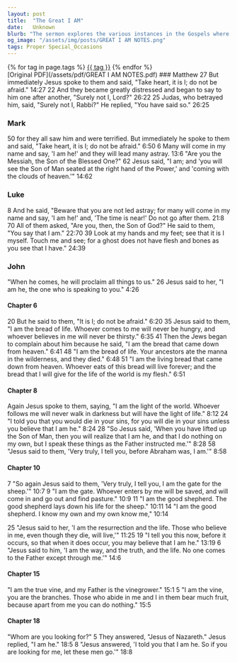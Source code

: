 ```yaml
---
layout: post
title:  "The Great I AM"
date:   Unknown
blurb: "The sermon explores the various instances in the Gospels where Jesus identifies Himself with the powerful statement 'I AM.' These declarations across Matthew, Mark, Luke, and John reveal Jesus' divine identity and mission, emphasizing His role as the bread of life, the light of the world, the good shepherd, the resurrection and the life, the way, the truth, and the life, and the true vine."
og_image: "/assets/img/posts/GREAT I AM NOTES.png"
tags: Proper Special_Occasions
---    
```

<div class="tag-pills">
    {% for tag in page.tags %}
    <a href="{{ site.baseurl }}/tag/{{ tag | slugify }}" class="tag-pill">{{ tag }}</a>
    {% endfor %}
</div>
[Original PDF](/assets/pdf/GREAT I AM NOTES.pdf)
### Matthew
27 But immediately Jesus spoke to them and said, "Take heart, it is I; do not be afraid." 14:27
22 And they became greatly distressed and began to say to him one after another, "Surely not I, Lord?" 26:22
25 Judas, who betrayed him, said, "Surely not I, Rabbi?" He replied, "You have said so." 26:25

### Mark
50 for they all saw him and were terrified. But immediately he spoke to them and said, "Take heart, it is I; do not be afraid." 6:50
6 Many will come in my name and say, 'I am he!' and they will lead many astray. 13:6
"Are you the Messiah, the Son of the Blessed One?" 62 Jesus said, "I am; and 'you will see the Son of Man seated at the right hand of the Power,' and 'coming with the clouds of heaven.'" 14:62

### Luke
8 And he said, "Beware that you are not led astray; for many will come in my name and say, 'I am he!' and, 'The time is near!' Do not go after them. 21:8
70 All of them asked, "Are you, then, the Son of God?" He said to them, "You say that I am." 22:70
39 Look at my hands and my feet; see that it is I myself. Touch me and see; for a ghost does not have flesh and bones as you see that I have." 24:39

### John
"When he comes, he will proclaim all things to us." 26 Jesus said to her, "I am he, the one who is speaking to you." 4:26

#### Chapter 6
20 But he said to them, "It is I; do not be afraid." 6:20
35 Jesus said to them, "I am the bread of life. Whoever comes to me will never be hungry, and whoever believes in me will never be thirsty." 6:35
41 Then the Jews began to complain about him because he said, "I am the bread that came down from heaven." 6:41
48 "I am the bread of life. Your ancestors ate the manna in the wilderness, and they died." 6:48
51 "I am the living bread that came down from heaven. Whoever eats of this bread will live forever; and the bread that I will give for the life of the world is my flesh." 6:51

#### Chapter 8
Again Jesus spoke to them, saying, "I am the light of the world. Whoever follows me will never walk in darkness but will have the light of life." 8:12
24 "I told you that you would die in your sins, for you will die in your sins unless you believe that I am he." 8:24
28 "So Jesus said, 'When you have lifted up the Son of Man, then you will realize that I am he, and that I do nothing on my own, but I speak these things as the Father instructed me.'" 8:28
58 "Jesus said to them, 'Very truly, I tell you, before Abraham was, I am.'" 8:58

#### Chapter 10
7 "So again Jesus said to them, 'Very truly, I tell you, I am the gate for the sheep.'" 10:7
9 "I am the gate. Whoever enters by me will be saved, and will come in and go out and find pasture." 10:9
11 "I am the good shepherd. The good shepherd lays down his life for the sheep." 10:11
14 "I am the good shepherd. I know my own and my own know me," 10:14

25 "Jesus said to her, 'I am the resurrection and the life. Those who believe in me, even though they die, will live,'" 11:25
19 "I tell you this now, before it occurs, so that when it does occur, you may believe that I am he." 13:19
6 "Jesus said to him, 'I am the way, and the truth, and the life. No one comes to the Father except through me.'" 14:6

#### Chapter 15
"I am the true vine, and my Father is the vinegrower." 15:1
5 "I am the vine, you are the branches. Those who abide in me and I in them bear much fruit, because apart from me you can do nothing." 15:5

#### Chapter 18
"Whom are you looking for?" 5 They answered, "Jesus of Nazareth." Jesus replied, "I am he." 18:5
8 "Jesus answered, 'I told you that I am he. So if you are looking for me, let these men go.'" 18:8
